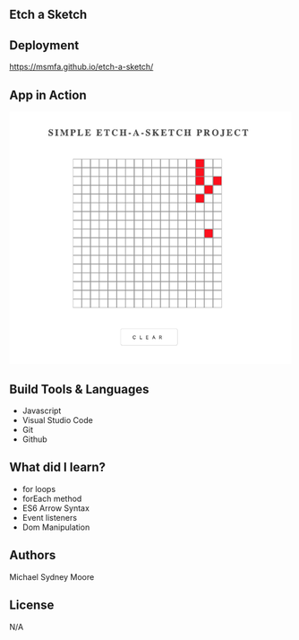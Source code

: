 ## Etch a Sketch

## Deployment
https://msmfa.github.io/etch-a-sketch/
## App in Action
![](IMG/etch-screenshot.png)
## Build Tools & Languages
- Javascript
- Visual Studio Code
- Git
- Github

## What did I learn? 
- for loops 
- forEach method
- ES6 Arrow Syntax
- Event listeners
- Dom Manipulation 


## Authors 
Michael Sydney Moore 
## License 

N/A
